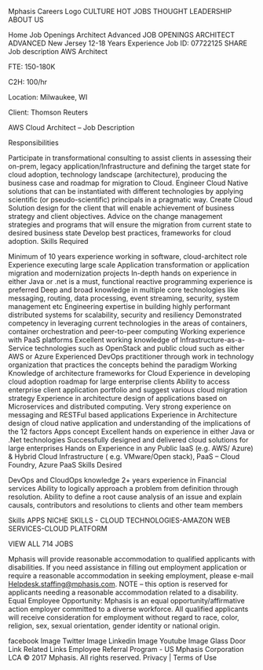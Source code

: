 Mphasis Careers Logo
CULTURE
HOT JOBS
THOUGHT LEADERSHIP
ABOUT US
        
Home Job Openings Architect Advanced
JOB OPENINGS
ARCHITECT ADVANCED
 New Jersey 12-18 Years Experience  Job ID: 07722125  SHARE 
Job description
AWS Architect

FTE: 150-180K

C2H: 100/hr

Location: Milwaukee, WI

Client: Thomson Reuters

 

AWS Cloud Architect – Job Description

Responsibilities

Participate in transformational consulting to assist clients in assessing their on-prem, legacy application/Infrastructure and defining the target state for cloud adoption, technology landscape (architecture), producing the business case and roadmap for migration to Cloud.
Engineer Cloud Native solutions that can be instantiated with different technologies by applying scientific (or pseudo-scientific) principals in a pragmatic way.
Create Cloud Solution design for the client that will enable achievement of business strategy and client objectives.
Advice on the change management strategies and programs that will ensure the migration from current state to desired business state
Develop best practices, frameworks for cloud adoption.
Skills Required

Minimum of 10 years experience working in software, cloud-architect role
Experience executing large scale Application transformation or application migration and modernization projects
In-depth hands on experience in either Java or .net is a must, functional reactive programming experience is preferred
Deep and broad knowledge in multiple core technologies like messaging, routing, data processing, event streaming, security, system management etc
Engineering expertise in building highly performant distributed systems for scalability, security and resiliency
Demonstrated competency in leveraging current technologies in the areas of containers, container orchestration and peer-to-peer computing
Working experience with PaaS platforms
Excellent working knowledge of Infrastructure-as-a-Service technologies such as OpenStack and public cloud such as either AWS or Azure
Experienced DevOps practitioner through work in technology organization that practices the concepts behind the paradigm
Working Knowledge of architecture frameworks for Cloud
Experience in developing cloud adoption roadmap for large enterprise clients
Ability to access enterprise client application portfolio and suggest various cloud migration strategy
Experience in architecture design of applications based on Microservices and distributed computing. Very strong experience on messaging and RESTFul based applications
Experience in Architecture design of cloud native application and understanding of the implications of the 12 factors Apps concept
Excellent hands on experience in either Java or .Net technologies
Successfully designed and delivered cloud solutions for large enterprises
Hands on Experience in any Public IaaS (e.g. AWS/ Azure) & Hybrid Cloud Infrastructure ( e.g. VMware/Open stack), PaaS – Cloud Foundry, Azure PaaS
Skills Desired

DevOps and CloudOps knowledge
2+ years experience in Financial services
Ability to logically approach a problem from definition through resolution.
Ability to define a root cause analysis of an issue and explain causals, contributors and resolutions to clients and other team members
 


Skills
APPS NICHE SKILLS - CLOUD TECHNOLOGIES-AMAZON WEB SERVICES-CLOUD PLATFORM


VIEW ALL 714 JOBS

Mphasis will provide reasonable accommodation to qualified applicants with disabilities. If you need assistance in filling out employment application or require a reasonable accommodation in seeking employment, please e-mail Helpdesk.staffing@mphasis.com. NOTE – this option is reserved for applicants needing a reasonable accommodation related to a disability.
Equal Employee Opportunity:
Mphasis is an equal opportunity/affirmative action employer committed to a diverse workforce. All qualified applicants will receive consideration for employment without regard to race, color, religion, sex, sexual orientation, gender identity or national origin.

facebook Image  Twitter Image  Linkedin Image  Youtube Image  Glass Door Link
Related Links
Employee Referral Program - US
Mphasis Corporation LCA
© 2017 Mphasis. All rights reserved. Privacy | Terms of Use
